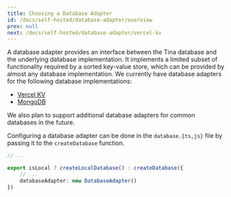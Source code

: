 ```yaml
---
title: Choosing a Database Adapter
id: /docs/self-hosted/database-adapter/overview
prev: null
next: /docs/self-hosted/database-adapter/vercel-kv
---
```


A database adapter provides an interface between the Tina database and the underlying database implementation. It implements a limited subset of functionality required by a sorted key-value store, which can be provided by almost any database implementation. We currently have database adapters for the following database implementations:

- [Vercel KV](/docs/self-hosted/database-adapter/vercel-kv)
- [MongoDB](/docs/self-hosted/database-adapter/mongodb)

We also plan to support additional database adapters for common databases in the future.

Configuring a database adapter can be done in the `database.{ts,js}` file by passing it to the `createDatabase` function.

```ts
// ...

export isLocal ? createLocalDatabase() : createDatabase({
    // ...
    databaseAdapter: new DatabaseAdapter()
})
```
